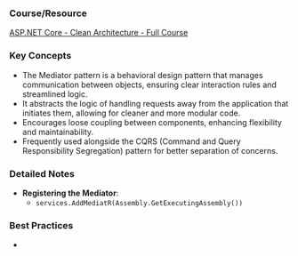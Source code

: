 ### **Course/Resource**  
[ASP.NET Core - Clean Architecture - Full Course](https://www.youtube.com/watch?v=gGa7SLk1-0Q)

### **Key Concepts**
- The Mediator pattern is a behavioral design pattern that manages communication between objects, ensuring clear interaction rules and streamlined logic. 
- It abstracts the logic of handling requests away from the application that initiates them, allowing for cleaner and more modular code.
- Encourages loose coupling between components, enhancing flexibility and maintainability.
- Frequently used alongside the CQRS (Command and Query Responsibility Segregation) pattern for better separation of concerns.

### **Detailed Notes**
- **Registering the Mediator**:
  - `services.AddMediatR(Assembly.GetExecutingAssembly())`

### **Best Practices**
- 
